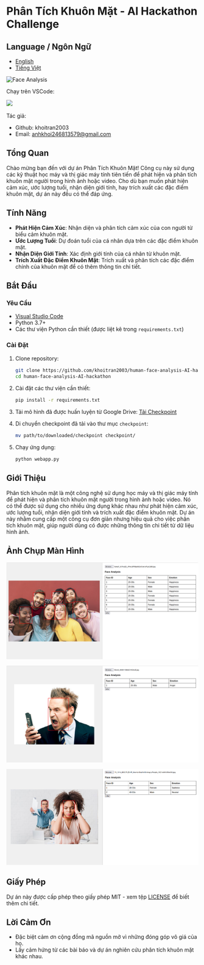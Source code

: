 # Phân Tích Khuôn Mặt - AI Hackathon Challenge

## Language / Ngôn Ngữ

- [English](README-en.md)      
- [Tiếng Việt](README-vi.md)


![Face Analysis](https://encrypted-tbn0.gstatic.com/images?q=tbn:ANd9GcQhHJnSMXcxrEpTLsPA25PAnwiLar6cHYUk6Q&s)

Chạy trên VSCode:

<a href="https://code.visualstudio.com/download">
<img src= "https://img.shields.io/badge/VSCode-0078D4?style=for-the-badge&logo=visual%20studio%20code&logoColor=white" width=80>
</a>

Tác giả:
- Github: khoitran2003
- Email: anhkhoi246813579@gmail.com

## Tổng Quan

Chào mừng bạn đến với dự án Phân Tích Khuôn Mặt! Công cụ này sử dụng các kỹ thuật học máy và thị giác máy tính tiên tiến để phát hiện và phân tích khuôn mặt người trong hình ảnh hoặc video. Cho dù bạn muốn phát hiện cảm xúc, ước lượng tuổi, nhận diện giới tính, hay trích xuất các đặc điểm khuôn mặt, dự án này đều có thể đáp ứng.

## Tính Năng

- **Phát Hiện Cảm Xúc**: Nhận diện và phân tích cảm xúc của con người từ biểu cảm khuôn mặt.
- **Ước Lượng Tuổi**: Dự đoán tuổi của cá nhân dựa trên các đặc điểm khuôn mặt.
- **Nhận Diện Giới Tính**: Xác định giới tính của cá nhân từ khuôn mặt.
- **Trích Xuất Đặc Điểm Khuôn Mặt**: Trích xuất và phân tích các đặc điểm chính của khuôn mặt để có thêm thông tin chi tiết.

## Bắt Đầu

### Yêu Cầu

- [Visual Studio Code](https://code.visualstudio.com/download)
- Python 3.7+
- Các thư viện Python cần thiết (được liệt kê trong `requirements.txt`)

### Cài Đặt

1. Clone repository:
    ```bash
    git clone https://github.com/khoitran2003/human-face-analysis-AI-hackathon.git
    cd human-face-analysis-AI-hackathon
    ```

2. Cài đặt các thư viện cần thiết:
    ```bash
    pip install -r requirements.txt
    ```

3. Tải mô hình đã được huấn luyện từ Google Drive:
    [Tải Checkpoint](https://drive.google.com/uc?id=YOUR_CHECKPOINT_ID&export=download)

4. Di chuyển checkpoint đã tải vào thư mục `checkpoint`:
    ```bash
    mv path/to/downloaded/checkpoint checkpoint/
    ```

5. Chạy ứng dụng:
    ```bash
    python webapp.py
    ```

## Giới Thiệu

Phân tích khuôn mặt là một công nghệ sử dụng học máy và thị giác máy tính để phát hiện và phân tích khuôn mặt người trong hình ảnh hoặc video. Nó có thể được sử dụng cho nhiều ứng dụng khác nhau như phát hiện cảm xúc, ước lượng tuổi, nhận diện giới tính và trích xuất đặc điểm khuôn mặt. Dự án này nhằm cung cấp một công cụ đơn giản nhưng hiệu quả cho việc phân tích khuôn mặt, giúp người dùng có được những thông tin chi tiết từ dữ liệu hình ảnh.


## Ảnh Chụp Màn Hình

![image](results/Screenshot%20from%202024-09-15%2020-06-14.png)

![image](results/Screenshot%20from%202024-09-15%2020-07-13.png)

![image](results/Screenshot%20from%202024-09-15%2020-26-43.png)


## Giấy Phép

Dự án này được cấp phép theo giấy phép MIT - xem tệp [LICENSE](LICENSE) để biết thêm chi tiết.

## Lời Cảm Ơn

- Đặc biệt cảm ơn cộng đồng mã nguồn mở vì những đóng góp vô giá của họ.
- Lấy cảm hứng từ các bài báo và dự án nghiên cứu phân tích khuôn mặt khác nhau.

